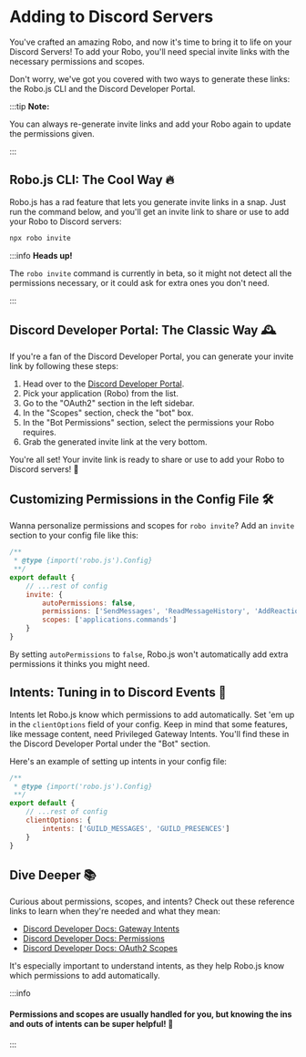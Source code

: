 # Adding to Discord Servers

You've crafted an amazing Robo, and now it's time to bring it to life on your Discord Servers! To add your Robo, you'll need special invite links with the necessary permissions and scopes.

Don't worry, we've got you covered with two ways to generate these links: the Robo.js CLI and the Discord Developer Portal.

:::tip **Note:**

You can always re-generate invite links and add your Robo again to update the permissions given.

:::

## Robo.js CLI: The Cool Way 🔥

Robo.js has a rad feature that lets you generate invite links in a snap. Just run the command below, and you'll get an invite link to share or use to add your Robo to Discord servers:

```bash
npx robo invite
```

:::info **Heads up!**

The `robo invite` command is currently in beta, so it might not detect all the permissions necessary, or it could ask for extra ones you don't need.

:::

## Discord Developer Portal: The Classic Way 🕰️

If you're a fan of the Discord Developer Portal, you can generate your invite link by following these steps:

1. Head over to the [Discord Developer Portal](https://discord.com/developers/applications).
2. Pick your application (Robo) from the list.
3. Go to the "OAuth2" section in the left sidebar.
4. In the "Scopes" section, check the "bot" box.
5. In the "Bot Permissions" section, select the permissions your Robo requires.
6. Grab the generated invite link at the very bottom.

You're all set! Your invite link is ready to share or use to add your Robo to Discord servers! 🌟

## Customizing Permissions in the Config File 🛠️

Wanna personalize permissions and scopes for `robo invite`? Add an `invite` section to your config file like this:

```javascript showLineNumbers {6-10} title="config/robo.mjs"
/**
 * @type {import('robo.js').Config}
 **/
export default {
	// ...rest of config
	invite: {
		autoPermissions: false,
		permissions: ['SendMessages', 'ReadMessageHistory', 'AddReactions'],
		scopes: ['applications.commands']
	}
}
```

By setting `autoPermissions` to `false`, Robo.js won't automatically add extra permissions it thinks you might need.

## Intents: Tuning in to Discord Events 📡

Intents let Robo.js know which permissions to add automatically. Set 'em up in the `clientOptions` field of your config. Keep in mind that some features, like message content, need Privileged Gateway Intents. You'll find these in the Discord Developer Portal under the "Bot" section.

Here's an example of setting up intents in your config file:

```javascript showLineNumbers title="config/robo.mjs"
/**
 * @type {import('robo.js').Config}
 **/
export default {
	// ...rest of config
	clientOptions: {
		intents: ['GUILD_MESSAGES', 'GUILD_PRESENCES']
	}
}
```

## Dive Deeper 📚

Curious about permissions, scopes, and intents? Check out these reference links to learn when they're needed and what they mean:

- [Discord Developer Docs: Gateway Intents](https://discord.com/developers/docs/topics/gateway#gateway-intents)
- [Discord Developer Docs: Permissions](https://discord.com/developers/docs/topics/permissions)
- [Discord Developer Docs: OAuth2 Scopes](https://discord.com/developers/docs/topics/oauth2#shared-resources-oauth2-scopes)

It's especially important to understand intents, as they help Robo.js know which permissions to add automatically.

:::info

#### Permissions and scopes are usually handled for you, but knowing the ins and outs of intents can be super helpful! 🧠

:::
